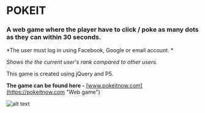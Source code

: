 # POKEIT

### A web game where the player have to click / poke as many dots as they can within 30 seconds.

*The user must log in using Facebook, Google or email account. *

*Shows the  the current user's rank compared to other users.*

This game is created using jQuery and P5.

__The game can be found here -__ [www.pokeitnow.com](https://pokeitnow.com "Web game")


![alt text](https://github.com/amitbinu/pokeIt/blob/master/pokeIt.gif "Game gif")
